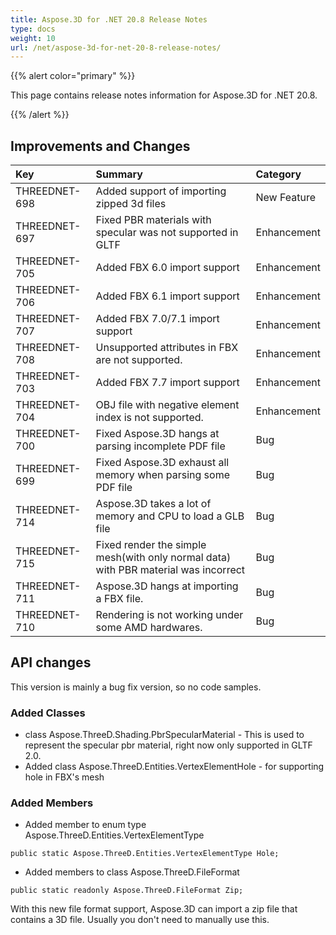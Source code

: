 ```yaml
---
title: Aspose.3D for .NET 20.8 Release Notes
type: docs
weight: 10
url: /net/aspose-3d-for-net-20-8-release-notes/
---
```


{{% alert color="primary" %}}

This page contains release notes information for Aspose.3D for .NET 20.8.

{{% /alert %}}
## **Improvements and Changes**

|**Key**|**Summary**|**Category**|
| :- | :- | :- |
|THREEDNET-698|Added support of importing zipped 3d files|New Feature 	 	 
|THREEDNET-697|Fixed PBR materials with specular was not supported in GLTF|Enhancement 	 	 
|THREEDNET-705|Added FBX 6.0 import support|Enhancement 	 	   	 
|THREEDNET-706|Added FBX 6.1 import support|Enhancement 	 	  	 
|THREEDNET-707|Added FBX 7.0/7.1 import support|Enhancement 	 	  	   	 
|THREEDNET-708|Unsupported attributes in FBX are not supported.|Enhancement 	 	 
|THREEDNET-703|Added FBX 7.7 import support|Enhancement 	 	 
|THREEDNET-704|OBJ file with negative element index is not supported.|Enhancement 	 	 
|THREEDNET-700|Fixed Aspose.3D hangs at parsing incomplete PDF file|Bug	 	 
|THREEDNET-699|Fixed Aspose.3D exhaust all memory when parsing some PDF file|Bug 	 
|THREEDNET-714|Aspose.3D takes a lot of memory and CPU to load a GLB file|Bug
|THREEDNET-715|Fixed render the simple mesh(with only normal data) with PBR material was incorrect|Bug 	 
|THREEDNET-711|Aspose.3D hangs at importing a FBX file.|Bug	 
|THREEDNET-710|Rendering is not working under some AMD hardwares.|Bug

## API changes ##
This version is mainly a bug fix version, so no code samples.

### Added Classes ###
  * class Aspose.ThreeD.Shading.PbrSpecularMaterial - This is used to represent the specular pbr material, right now only supported in GLTF 2.0.
  * Added class Aspose.ThreeD.Entities.VertexElementHole - for supporting hole in FBX's mesh
### Added Members ###
  * Added member to enum type Aspose.ThreeD.Entities.VertexElementType
```
public static Aspose.ThreeD.Entities.VertexElementType Hole;
```
  * Added members to class Aspose.ThreeD.FileFormat
```
public static readonly Aspose.ThreeD.FileFormat Zip;
```
With this new file format support, Aspose.3D can import a zip file that contains a 3D file. Usually you don't need to manually use this.


